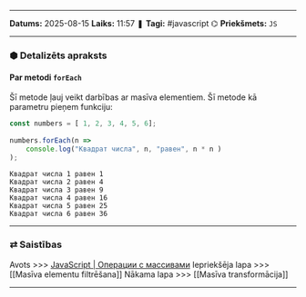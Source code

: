 ___

**Datums:** 2025-08-15
**Laiks:** 11:57
❚ **Tagi:** #javascript 
⌬ **Priekšmets:**  `JS`

---
### ⬢ Detalizēts apraksts
#### Par metodi `forEach`

Šī metode ļauj veikt darbības ar masīva elementiem. Šī metode kā parametru pieņem funkciju:

```js
const numbers = [ 1, 2, 3, 4, 5, 6];
 
numbers.forEach(n => 
    console.log("Квадрат числа", n, "равен", n * n )
);
```

```
Квадрат числа 1 равен 1
Квадрат числа 2 равен 4
Квадрат числа 3 равен 9
Квадрат числа 4 равен 16
Квадрат числа 5 равен 25
Квадрат числа 6 равен 36
```

---
### ⇄ Saistības

Avots >>> [JavaScript \| Операции с массивами](https://metanit.com/web/javascript/5.7.php)
Iepriekšēja lapa >>> [[Masīva elementu filtrēšana]]
Nākama lapa >>> [[Masīva transformācija]]

---
